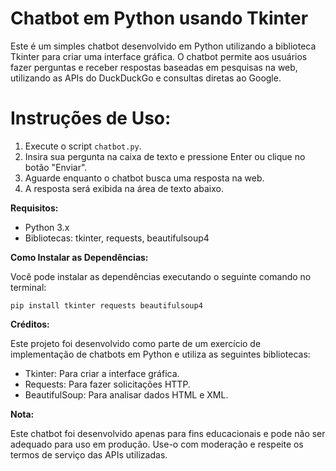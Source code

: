# Chatbot em Python usando Tkinter

Este é um simples chatbot desenvolvido em Python utilizando a biblioteca Tkinter para criar uma interface gráfica. O chatbot permite aos usuários fazer perguntas e receber respostas baseadas em pesquisas na web, utilizando as APIs do DuckDuckGo e consultas diretas ao Google.

# Instruções de Uso:

1. Execute o script `chatbot.py`.
2. Insira sua pergunta na caixa de texto e pressione Enter ou clique no botão "Enviar".
3. Aguarde enquanto o chatbot busca uma resposta na web.
4. A resposta será exibida na área de texto abaixo.

**Requisitos:**

- Python 3.x
- Bibliotecas: tkinter, requests, beautifulsoup4

**Como Instalar as Dependências:**

Você pode instalar as dependências executando o seguinte comando no terminal:

```
pip install tkinter requests beautifulsoup4
```

**Créditos:**

Este projeto foi desenvolvido como parte de um exercício de implementação de chatbots em Python e utiliza as seguintes bibliotecas:

- Tkinter: Para criar a interface gráfica.
- Requests: Para fazer solicitações HTTP.
- BeautifulSoup: Para analisar dados HTML e XML.

**Nota:**

Este chatbot foi desenvolvido apenas para fins educacionais e pode não ser adequado para uso em produção. Use-o com moderação e respeite os termos de serviço das APIs utilizadas.
